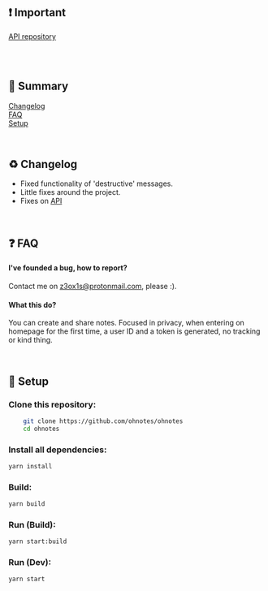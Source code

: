 ## ❗ Important
[API repository](https://github.com/ohnotes/api)

<br><br>
## 📖 Summary
[Changelog](#changelog)<br>
[FAQ](#faq)<br>
[Setup](#setup)<br>

<br><a name="changelog"></a>
## ♻️ Changelog
- Fixed functionality of 'destructive' messages.
- Little fixes around the project.
- Fixes on [API](https://github.com/ohnotes/api)

<br><a name="faq"></a>
## ❓ FAQ
#### I've founded a bug, how to report?
Contact me on z3ox1s@protonmail.com, please :).

#### What this do?
You can create and share notes. Focused in privacy, when entering on homepage for the first time, a user ID and a token is generated, no tracking or kind thing.

<br><a name="setup"></a>
## 🔧 Setup
### Clone this repository:
```bash
    git clone https://github.com/ohnotes/ohnotes
    cd ohnotes
```

### Install all dependencies:
```bash
yarn install
```

### Build:
```bash
yarn build
```

### Run (Build):
```bash
yarn start:build
```

### Run (Dev):
```bash
yarn start
```
